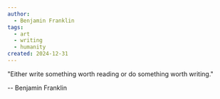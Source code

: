 ```yaml
---
author:
  - Benjamin Franklin
tags:
  - art
  - writing
  - humanity
created: 2024-12-31
---
```

"Either write something worth reading or do
something worth writing."

-- Benjamin Franklin

